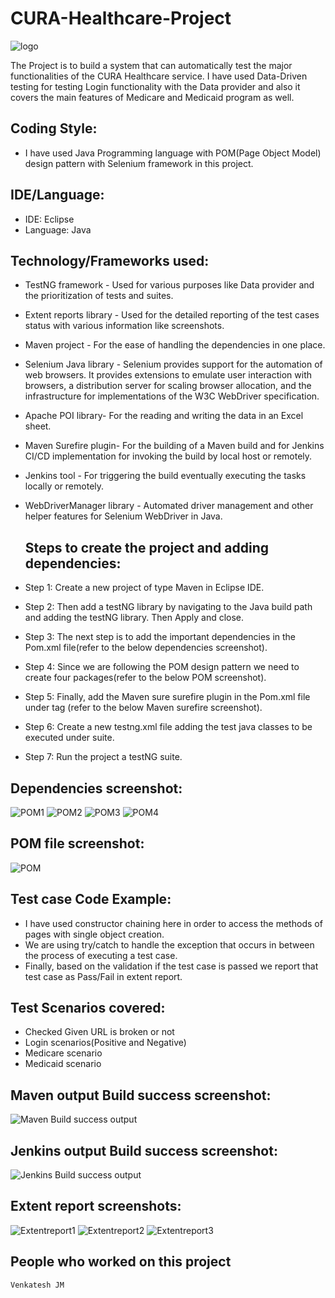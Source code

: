 # CURA-Healthcare-Project
![logo](https://github.com/user-attachments/assets/ed5fd586-bc0f-4757-9644-7b0812ec6a77)

The Project is to build a system that can automatically test the major functionalities of the CURA Healthcare service. I have used Data-Driven testing for testing Login functionality with the Data provider and also it covers the main features of Medicare and Medicaid program as well.

## Coding Style:
- I have used Java Programming language with POM(Page Object Model) design pattern with Selenium framework in this project.

## IDE/Language:
- IDE: Eclipse
- Language: Java
## Technology/Frameworks used:
- TestNG framework - Used for various purposes like Data provider and the prioritization of tests and suites.
- Extent reports library - Used for the detailed reporting of the test cases status with various information like screenshots.
- Maven project - For the ease of handling the dependencies in one place.
- Selenium Java library - Selenium provides support for the automation of web browsers. It provides extensions to emulate user interaction with browsers, a distribution server for scaling browser allocation, and the infrastructure for implementations of the W3C WebDriver specification.
- Apache POI library- For the reading and writing the data in an Excel sheet.
- Maven Surefire plugin- For the building of a Maven build and for Jenkins CI/CD implementation for invoking the build by local host or remotely.
- Jenkins tool - For triggering the build eventually executing the tasks locally or remotely.
- WebDriverManager library - Automated driver management and other helper features for Selenium WebDriver in Java.

  ## Steps to create the project and adding dependencies:
- Step 1: Create a new project of type Maven in Eclipse IDE.
- Step 2: Then add a testNG library by navigating to the Java build path and adding the testNG library. Then Apply and close.
- Step 3: The next step is to add the important dependencies in the Pom.xml file(refer to the below dependencies screenshot).
- Step 4: Since we are following the POM design pattern we need to create four packages(refer to the below POM screenshot).
- Step 5: Finally, add the Maven sure surefire plugin in the Pom.xml file under tag <build></build>(refer to the below Maven surefire screenshot).
- Step 6: Create a new testng.xml file adding the test java classes to be executed under suite.
- Step 7: Run the project a testNG suite.

## Dependencies screenshot:
![POM1](https://github.com/user-attachments/assets/61fc9a60-f0d2-485e-9da4-5f5004475ce4)
![POM2](https://github.com/user-attachments/assets/7a80a4cb-0987-4974-9d8c-d36f5680cf04)
![POM3](https://github.com/user-attachments/assets/ab7da366-62c8-413e-b211-3fbd77189b17)
![POM4](https://github.com/user-attachments/assets/cdf40980-4482-4e29-b941-0e42cd606956)

## POM file screenshot:
![POM](https://github.com/user-attachments/assets/7398ef1f-cb98-4b39-9394-fa52f284c29a)


## Test case Code Example:
- I have used constructor chaining here in order to access the methods of pages with single object creation.
- We are using try/catch to handle the exception that occurs in between the process of executing a test case.
- Finally, based on the validation if the test case is passed we report that test case as Pass/Fail in extent report.


## Test Scenarios covered:
- Checked Given URL is broken or not
- Login scenarios(Positive and Negative)
- Medicare scenario
- Medicaid scenario 

## Maven output Build success screenshot:
 
![Maven Build success output](https://github.com/user-attachments/assets/6d8f081a-d1c7-405b-b638-f1592868cb4e)

## Jenkins output Build success screenshot:
![Jenkins Build success output](https://github.com/user-attachments/assets/0012fe5b-5b50-4275-a999-ead603bb0a01) 

## Extent report screenshots:
![Extentreport1](https://github.com/user-attachments/assets/50a26e76-22cf-48a8-9ada-ab4cb62e646c)
![Extentreport2](https://github.com/user-attachments/assets/2d79ad7a-81ee-4087-9b88-bcc0a6125103)
![Extentreport3](https://github.com/user-attachments/assets/320e717b-a0c2-490b-97d8-b91a341d5c94)

## People who worked on this project
```Venkatesh JM```
